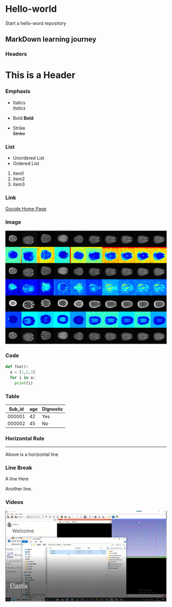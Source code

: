 # Hello-world
Start a hello-word repository
## MarkDown learning journey

### Headers
# This is a Header

### Emphasis
* Italics  
_Italics_  
+ Bold
**Bold**  
- Strike  
~~Strike~~

### List
* Unordered List
* Ordered List
1. item1
2. item2
4. item3
  
### Link  
[Google Home Page](www.google.com)  

### Image  
![MRI vis](https://github.com/Scorbinwen/Hello-world/blob/Master/Image/A2B_0033000.png)  

### Code  
```Python
def foo():
  a = [1,2,3]
  for i in a:
    print(i)
```
### Table 
| Sub_id | age |Dignostic|  
|--------|-----|---------|
| 000001 | 42  |Yes
| 000002 | 45  |No

### Horizontal Rule
---
Above is a horizontal line

### Line Break
A line Here

Another line.

### Videos  

[![Elastix](https://github.com/Scorbinwen/Hello-world/blob/master/Videos/Elastix.GIF)](https://github.com/Scorbinwen/Hello-world/blob/master/Videos/Elastix.mp4)



